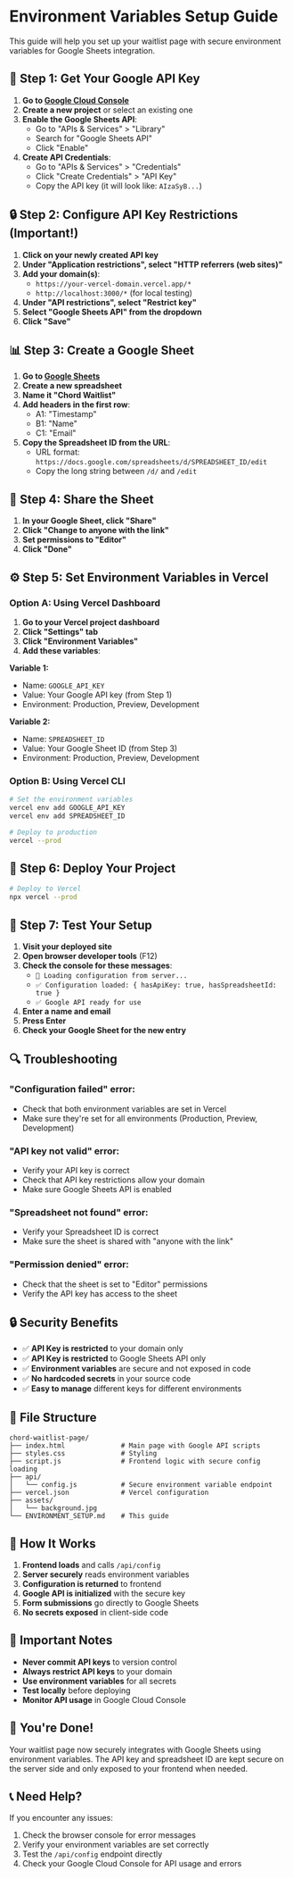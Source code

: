 # Environment Variables Setup Guide

This guide will help you set up your waitlist page with secure environment variables for Google Sheets integration.

## 🔑 **Step 1: Get Your Google API Key**

1. **Go to [Google Cloud Console](https://console.cloud.google.com/)**
2. **Create a new project** or select an existing one
3. **Enable the Google Sheets API**:
   - Go to "APIs & Services" > "Library"
   - Search for "Google Sheets API"
   - Click "Enable"
4. **Create API Credentials**:
   - Go to "APIs & Services" > "Credentials"
   - Click "Create Credentials" > "API Key"
   - Copy the API key (it will look like: `AIzaSyB...`)

## 🔒 **Step 2: Configure API Key Restrictions (Important!)**

1. **Click on your newly created API key**
2. **Under "Application restrictions", select "HTTP referrers (web sites)"**
3. **Add your domain(s)**:
   - `https://your-vercel-domain.vercel.app/*`
   - `http://localhost:3000/*` (for local testing)
4. **Under "API restrictions", select "Restrict key"**
5. **Select "Google Sheets API" from the dropdown**
6. **Click "Save"**

## 📊 **Step 3: Create a Google Sheet**

1. **Go to [Google Sheets](https://sheets.google.com/)**
2. **Create a new spreadsheet**
3. **Name it "Chord Waitlist"**
4. **Add headers in the first row**:
   - A1: "Timestamp"
   - B1: "Name" 
   - C1: "Email"
5. **Copy the Spreadsheet ID from the URL**:
   - URL format: `https://docs.google.com/spreadsheets/d/SPREADSHEET_ID/edit`
   - Copy the long string between `/d/` and `/edit`

## 🔗 **Step 4: Share the Sheet**

1. **In your Google Sheet, click "Share"**
2. **Click "Change to anyone with the link"**
3. **Set permissions to "Editor"**
4. **Click "Done"**

## ⚙️ **Step 5: Set Environment Variables in Vercel**

### **Option A: Using Vercel Dashboard**
1. **Go to your Vercel project dashboard**
2. **Click "Settings" tab**
3. **Click "Environment Variables"**
4. **Add these variables**:

**Variable 1:**
- Name: `GOOGLE_API_KEY`
- Value: Your Google API key (from Step 1)
- Environment: Production, Preview, Development

**Variable 2:**
- Name: `SPREADSHEET_ID`
- Value: Your Google Sheet ID (from Step 3)
- Environment: Production, Preview, Development

### **Option B: Using Vercel CLI**
```bash
# Set the environment variables
vercel env add GOOGLE_API_KEY
vercel env add SPREADSHEET_ID

# Deploy to production
vercel --prod
```

## 🚀 **Step 6: Deploy Your Project**

```bash
# Deploy to Vercel
npx vercel --prod
```

## 🧪 **Step 7: Test Your Setup**

1. **Visit your deployed site**
2. **Open browser developer tools** (F12)
3. **Check the console for these messages**:
   - `🔧 Loading configuration from server...`
   - `✅ Configuration loaded: { hasApiKey: true, hasSpreadsheetId: true }`
   - `✅ Google API ready for use`
4. **Enter a name and email**
5. **Press Enter**
6. **Check your Google Sheet for the new entry**

## 🔍 **Troubleshooting**

### **"Configuration failed" error:**
- Check that both environment variables are set in Vercel
- Make sure they're set for all environments (Production, Preview, Development)

### **"API key not valid" error:**
- Verify your API key is correct
- Check that API key restrictions allow your domain
- Make sure Google Sheets API is enabled

### **"Spreadsheet not found" error:**
- Verify your Spreadsheet ID is correct
- Make sure the sheet is shared with "anyone with the link"

### **"Permission denied" error:**
- Check that the sheet is set to "Editor" permissions
- Verify the API key has access to the sheet

## 🔒 **Security Benefits**

- ✅ **API Key is restricted** to your domain only
- ✅ **API Key is restricted** to Google Sheets API only
- ✅ **Environment variables** are secure and not exposed in code
- ✅ **No hardcoded secrets** in your source code
- ✅ **Easy to manage** different keys for different environments

## 📁 **File Structure**

```
chord-waitlist-page/
├── index.html              # Main page with Google API scripts
├── styles.css              # Styling
├── script.js               # Frontend logic with secure config loading
├── api/
│   └── config.js           # Secure environment variable endpoint
├── vercel.json             # Vercel configuration
├── assets/
│   └── background.jpg
└── ENVIRONMENT_SETUP.md    # This guide
```

## 🎯 **How It Works**

1. **Frontend loads** and calls `/api/config`
2. **Server securely** reads environment variables
3. **Configuration is returned** to frontend
4. **Google API is initialized** with the secure key
5. **Form submissions** go directly to Google Sheets
6. **No secrets exposed** in client-side code

## 🚨 **Important Notes**

- **Never commit API keys** to version control
- **Always restrict API keys** to your domain
- **Use environment variables** for all secrets
- **Test locally** before deploying
- **Monitor API usage** in Google Cloud Console

## 🎉 **You're Done!**

Your waitlist page now securely integrates with Google Sheets using environment variables. The API key and spreadsheet ID are kept secure on the server side and only exposed to your frontend when needed.

## 📞 **Need Help?**

If you encounter any issues:
1. Check the browser console for error messages
2. Verify your environment variables are set correctly
3. Test the `/api/config` endpoint directly
4. Check your Google Cloud Console for API usage and errors
